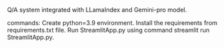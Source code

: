 Q/A system integrated with LLamaIndex and Gemini-pro model.

commands:
Create python=3.9 environment.
Install the requirements from requirements.txt file.
Run StreamlitApp.py using command streamlit run StreamlitApp.py.
